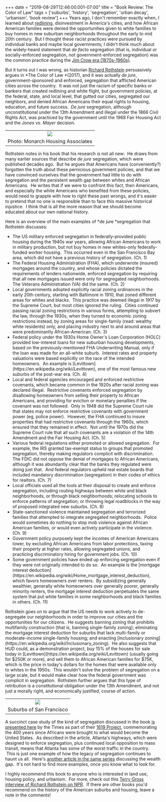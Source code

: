 +++
date = "2019-08-29T12:46:00.001-07:00"
title = "Book Review: The Color of Law"
tags = ['suburbs', 'history', 'segregation', 'urban decay', 'urbanism', 'book review']
+++
Years ago, I don't remember exactly when, I learned about [redlining](https://en.wikipedia.org/wiki/Redlining), disinvestment in America's cities, and how African American families were denied the opportunities given to white families to buy homes in new suburban neighborhoods throughout the early to mid 20th century.  But I thought these racist practices were pursued by individual banks and maybe local governments; I didn't think much about the widely-heard statement that *de facto* segregation (that is, individual or socially-enforced segregation, not government-enforced segregation) was the common practice during the [Jim Crow era (1870s-1960s)](https://en.wikipedia.org/wiki/Jim_Crow_laws). 

But it turns out I was wrong, as historian [Richard Rothstein](https://en.wikipedia.org/wiki/Richard_Rothstein) persuasively argues in *The Color of Law *(2017), and it was actually *de jure*, government-sponsored and enforced, segregation that afflicted American cities across the country.  It was not just the racism of specific banks or bankers that created redlining and white flight, but government policies, at the federal, state, and local level, that gutted our cities, segregated our neighbors, and denied African Americans their equal rights to housing, education, and future success.  *De jure* segregation, although unconstitutional under the 13th Amendment and illegal under the 1866 Civil Rights Act, was practiced by the government until the 1968 Fair Housing Act and the *Jones vs. Mayer* decision.

<table align="center" cellpadding="0" cellspacing="0" class="tr-caption-container" style="margin-left: auto; margin-right: auto; text-align: center;"><tbody><tr><td style="text-align: center;"><img src="https://cdn.monarchhousing.org/wp-content/uploads/2018/05/coloroflaw.jpg"/></td></tr><tr><td class="tr-caption" style="text-align: center;">Photo: Monarch Housing Associates</td></tr></tbody></table>

Rothstein notes in his book that his research is not all new:  He draws from many earlier sources that describe *de jure* segregation, which were published decades ago.  But he argues that Americans have (conveniently?) forgotten the truth about these pernicious government policies, and that we have convinced ourselves that the government had little to do with segregation and the persistent wealth gap between whites and African Americans.  He writes that if we were to confront this fact, then Americans, and especially the white Americans who benefited from these policies, would need to grapple with how to right these past wrongs, and it's easier to pretend that no one is responsible than to face this massive historical injustice.  I think that is all the more reason that we should become educated about our own national history.

Here is an overview of the main examples of *de jure *segregation that Rothstein discusses:

<ul style="text-align: left;"><li>The US military enforced segregation in federally-provided public housing during the 1940s war years, allowing African Americans to work in military production, but not buy homes in new whites-only federally-funded worker housing.  This occurred even in the San Francisco Bay area, which did not have a previous history of segregation. (Ch. 1)</li><li>The Federal Housing Administration (FHA), which underwrote (insured) mortgages around the country, and whose policies dictated the requirements of lenders nationwide, enforced segregation by requiring that all new mortgages issued were only for segregated neighborhoods.  The Veterans Administration (VA) did the same. (Ch. 2)</li><li>Local governments adopted explicitly racial zoning ordinances in the early 20th century, starting with Baltimore in 1910, that zoned different areas for whites and blacks.  This practice was deemed illegal in 1917 by the Supreme Court, but most cities ignored the ruling.  Cities continued passing racial zoning restrictions in various forms, attempting to subvert the law, through the 1930s, when they turned to economic zoning restrictions instead, by zoning areas for single-family (read: wealthy white residents) only, and placing industry next to and around areas that were predominantly African-American. (Ch. 3)</li><li>Federal policy under the 1930s Home Owner's Loan Corporation (HOLC) provided low-interest loans for new suburban housing developments, based on the previously-mentioned FHA Underwriting Manual, only if the loan was made for an all-white suburb.  Interest rates and property valuations were based explicitly on the race of the intended homeowners.  An example is [Levittown](https://en.wikipedia.org/wiki/Levittown), one of the most famous new suburbs of the post-war era. (Ch. 4)</li><li>Local and federal agencies encouraged and enforced restrictive covenants, which became common in the 1920s after racial zoning was declared illegal.  Restrictive covenants enforced segregation by disallowing homeowners from selling their property to African Americans, and providing for eviction or monetary penalties if the covenant was not followed.  Only in 1948 did the Supreme Court rule that states may not enforce restrictive covenants with government power (eg, police power).  However, the FHA continued to insure properties that had restrictive covenants through the 1960s, which ensured that they remained in effect.  Not until the 1970s did the Supreme Court rule that all such covenants are a violation of the 14th Amendment and the Fair Housing Act. (Ch. 5)</li><li>Various federal regulations either promoted or allowed segregation.  For example, the IRS granted tax-exempt status to groups that promoted segregation, thereby making regulators complicit with discrimination.  The FDIC did not oppose the denial of mortgages to African Americans, although it was abundantly clear that the banks they regulated were doing just that.  And federal regulators upheld real estate boards that included mandatory discrimination (segregation) in their codes of ethics for realtors. (Ch. 7)</li><li>Local officials used all the tools at their disposal to create and enforce segregation, including routing highways between white and black neighborhoods, or through black neighborhoods; relocating schools to enforce patterns of segregation; or throwing legal roadblocks in the way of proposed integrated new suburbs. (Ch. 8)</li><li>State-sanctioned violence maintained segregation and terrorized families that attempted to integrate segregated neighborhoods.  Police would sometimes do nothing to stop mob violence against African American families, or would even actively participate in the violence. (Ch. 9)</li><li>Government policy purposely kept the incomes of American Americans lower, by excluding African Americans from labor protections, taxing their property at higher rates, allowing segregated unions, and practicing discriminatory hiring for government jobs. (Ch. 10)</li><li>Some government policies have ended up enforcing segregation even if they were not originally intended to do so.  An example is the [mortgage interest deduction](https://en.wikipedia.org/wiki/Home_mortgage_interest_deduction), which favors homeowners over renters.  By subsidizing generally wealthier, generally white homeowners over generally poorer, generally minority renters, the mortgage interest deduction perpetuates the same system that put white families in some neighborhoods and black families in others. (Ch. 11)</li></ul>Rothstein goes on to argue that the US needs to work actively to de-segregate our neighborhoods in order to improve our cities and the opportunities for our citizens.  He suggests banning zoning that prohibits multifamily construction (that is, banning single-family zoning); eliminating the mortgage interest deduction for suburbs that lack multi-family or moderate-income single-family housing; and enacting [inclusionary zoning](https://en.wikipedia.org/wiki/Inclusionary_zoning).  He also suggests that HUD could, as a demonstration project, buy 15% of the houses for sale today in [Levittown](https://en.wikipedia.org/wiki/Levittown) (usually going for $250K or more), and sell them to African American families for $75K, which is the price in today's dollars for the homes that were available only to whites in the 1950s.  This wouldn't solve the problem of segregation on a large scale, but it would make clear how the federal government was complicit in segregation.  Rothstein further argues that this type of retribution is a constitutional obligation under the 13th Amendment, and not just a morally right, and economically justified, course of action.

<table align="center" cellpadding="0" cellspacing="0" class="tr-caption-container" style="margin-left: auto; margin-right: auto; text-align: center;"><tbody><tr><td style="text-align: center;"><img src="https://1.bp.blogspot.com/-nhsZJ44exqk/XWgpwMnPhgI/AAAAAAAAfJY/CkCRmjZLCnM9HrVeWeWC1ogb4U7HdEa_wCKgBGAs/s1600/PANO_20180707_150029.jpg"/></td></tr><tr><td class="tr-caption" style="text-align: center;">Suburbs of San Francisco</td></tr></tbody></table>

A succinct case study of the kind of segregation discussed in the book [is presented here](https://www.nytimes.com/interactive/2019/08/14/magazine/traffic-atlanta-segregation.html) by the Times as part of their [1619 Project](https://www.nytimes.com/interactive/2019/08/14/magazine/1619-america-slavery.html), commemorating the 400 years since Africans were brought to what would become the United States.  As described in the article, Atlanta's highways, which were designed to enforce segregation, plus continued local opposition to mass transit, means that Atlanta has some of the worst traffic in the country.   This is just one example of how the legacy of segregation continues to haunt us all.  Here's [another article in the same series](https://www.nytimes.com/interactive/2019/08/14/magazine/racial-wealth-gap.html) discussing the wealth gap.  It's not hard to find more examples, once you know what to look for.

I highly recommend this book to anyone who is interested in land use, housing policy, and urbanism.  For more, check out this [Terry Gross interview of Richard Rothstein on NPR](https://www.npr.org/2017/05/03/526655831/a-forgotten-history-of-how-the-u-s-government-segregated-america).  If there are other books you'd recommend on the history of the American suburbs and housing, leave a note in the comments!
